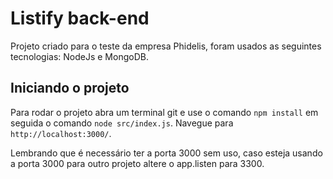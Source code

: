 # Listify back-end
Projeto criado para o teste da empresa Phidelis, foram usados as seguintes tecnologias: NodeJs e MongoDB.

## Iniciando o projeto

Para rodar o projeto abra um terminal git e use o comando `npm install` em seguida o comando `node src/index.js`. Navegue para `http://localhost:3000/`.

Lembrando que é necessário ter a porta 3000 sem uso, caso esteja usando a porta 3000 para outro projeto altere o app.listen para 3300. 

